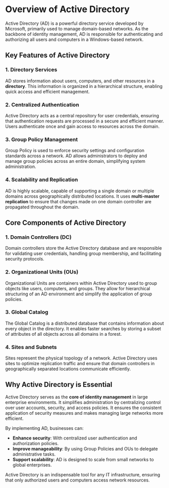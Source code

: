 # Overview of Active Directory

Active Directory (AD) is a powerful directory service developed by Microsoft, primarily used to manage domain-based networks. As the backbone of identity management, AD is responsible for authenticating and authorizing all users and computers in a Windows-based network.

## Key Features of Active Directory

### 1. **Directory Services**
AD stores information about users, computers, and other resources in a **directory**. This information is organized in a hierarchical structure, enabling quick access and efficient management.

### 2. **Centralized Authentication**
Active Directory acts as a central repository for user credentials, ensuring that authentication requests are processed in a secure and efficient manner. Users authenticate once and gain access to resources across the domain.

### 3. **Group Policy Management**
Group Policy is used to enforce security settings and configuration standards across a network. AD allows administrators to deploy and manage group policies across an entire domain, simplifying system administration.

### 4. **Scalability and Replication**
AD is highly scalable, capable of supporting a single domain or multiple domains across geographically distributed locations. It uses **multi-master replication** to ensure that changes made on one domain controller are propagated throughout the domain.

## Core Components of Active Directory

### 1. **Domain Controllers (DC)**
Domain controllers store the Active Directory database and are responsible for validating user credentials, handling group membership, and facilitating security protocols.

### 2. **Organizational Units (OUs)**
Organizational Units are containers within Active Directory used to group objects like users, computers, and groups. They allow for hierarchical structuring of an AD environment and simplify the application of group policies.

### 3. **Global Catalog**
The Global Catalog is a distributed database that contains information about every object in the directory. It enables faster searches by storing a subset of attributes of all objects across all domains in a forest.

### 4. **Sites and Subnets**
Sites represent the physical topology of a network. Active Directory uses sites to optimize replication traffic and ensure that domain controllers in geographically separated locations communicate efficiently.

## Why Active Directory is Essential
Active Directory serves as the **core of identity management** in large enterprise environments. It simplifies administration by centralizing control over user accounts, security, and access policies. It ensures the consistent application of security measures and makes managing large networks more efficient.

By implementing AD, businesses can:
- **Enhance security**: With centralized user authentication and authorization policies.
- **Improve manageability**: By using Group Policies and OUs to delegate administrative tasks.
- **Support scalability**: AD is designed to scale from small networks to global enterprises.

Active Directory is an indispensable tool for any IT infrastructure, ensuring that only authorized users and computers access network resources.
